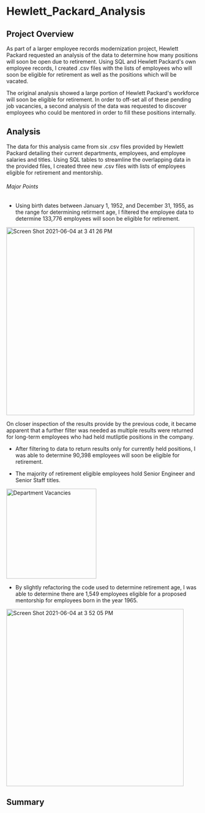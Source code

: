 # Hewlett_Packard_Analysis

## Project Overview

As part of a larger employee records modernization project, Hewlett Packard requested an analysis of the data to determine how many positions will soon be open due to retirement. Using SQL and Hewlett Packard's own employee records, I created .csv files with the lists of employees who will soon be eligible for retirement as well as the positions which will be vacated.

The original analysis showed a large portion of Hewlett Packard's workforce will soon be eligible for retirement. In order to off-set all of these pending job vacancies, a second analysis of the data was requested to discover employees who could be mentored in order to fill these positions internally.

## Analysis

The data for this analysis came from six .csv files provided by Hewlett Packard detailing their current departments, employees, and employee salaries and titles. Using SQL tables to streamline the overlapping data in the provided files, I created three new .csv files with lists of employees eligible for retirement and mentorship.

###### Major Points

- Using birth dates between January 1, 1952, and December 31, 1955, as the range for determining retirment age, I filtered the employee data to determine 133,776 employees will soon be eligible for retirement.

<img width="491" alt="Screen Shot 2021-06-04 at 3 41 26 PM" src="https://user-images.githubusercontent.com/82982901/120854619-6739ea80-c54b-11eb-90df-1553f6db70ef.png">

On closer inspection of the results provide by the previous code, it became apparent that a further filter was needed as multiple results were returned for long-term employees who had held mutliptle positions in the company. 

- After filtering to data to return results only for currently held positions, I was able to determine 90,398 employees will soon be eligible for retirement.

- The majority of retirement eligible employees hold Senior Engineer and Senior Staff titles.

<img width="235" alt="Department Vacancies" src="https://user-images.githubusercontent.com/82982901/120855123-14acfe00-c54c-11eb-893c-6146409d17c9.png">

- By slightly refactoring the code used to determine retirement age, I was able to determine there are 1,549 employees eligible for a proposed mentorship for employees born in the year 1965.

<img width="463" alt="Screen Shot 2021-06-04 at 3 52 05 PM" src="https://user-images.githubusercontent.com/82982901/120855757-e54ac100-c54c-11eb-9277-3961cc55a84c.png">

## Summary
